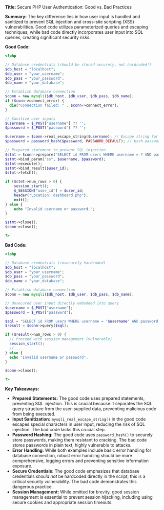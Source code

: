 **Title:** Secure PHP User Authentication: Good vs. Bad Practices

**Summary:**  The key difference lies in how user input is handled and sanitized to prevent SQL injection and cross-site scripting (XSS) vulnerabilities.  Good code utilizes parameterized queries and escaping techniques, while bad code directly incorporates user input into SQL queries, creating significant security risks.


**Good Code:**

```php
<?php

// Database credentials (should be stored securely, not hardcoded!)
$db_host = "localhost";
$db_user = "your_username";
$db_pass = "your_password";
$db_name = "your_database";

// Establish database connection
$conn = new mysqli($db_host, $db_user, $db_pass, $db_name);
if ($conn->connect_error) {
  die("Connection failed: " . $conn->connect_error);
}

// Sanitize user inputs
$username = $_POST["username"] ?? '';
$password = $_POST["password"] ?? '';

$username = $conn->real_escape_string($username); // Escape string for SQL query
$password = password_hash($password, PASSWORD_DEFAULT); // Hash password securely

// Prepared statement to prevent SQL injection
$stmt = $conn->prepare("SELECT id FROM users WHERE username = ? AND password = ?");
$stmt->bind_param("ss", $username, $password);
$stmt->execute();
$stmt->bind_result($user_id);
$stmt->fetch();

if ($stmt->num_rows > 0) {
    session_start();
    $_SESSION["user_id"] = $user_id;
    header("Location: dashboard.php");
    exit();
} else {
    echo "Invalid username or password.";
}

$stmt->close();
$conn->close();

?>
```


**Bad Code:**

```php
<?php

// Database credentials (insecurely hardcoded)
$db_host = "localhost";
$db_user = "your_username";
$db_pass = "your_password";
$db_name = "your_database";

// Establish database connection
$conn = new mysqli($db_host, $db_user, $db_pass, $db_name);

// Unsecured user input directly embedded into query
$username = $_POST["username"];
$password = $_POST["password"];

$sql = "SELECT id FROM users WHERE username = '$username' AND password = '$password'";
$result = $conn->query($sql);

if ($result->num_rows > 0) {
  // Proceed with session management (vulnerable)
  session_start();
  // ...
} else {
  echo "Invalid username or password";
}

$conn->close();

?>
```


**Key Takeaways:**

* **Prepared Statements:** The good code uses prepared statements, preventing SQL injection. This is crucial because it separates the SQL query structure from the user-supplied data, preventing malicious code from being executed.
* **Input Sanitization:** `mysqli_real_escape_string()` in the good code escapes special characters in user input, reducing the risk of SQL injection.  The bad code lacks this crucial step.
* **Password Hashing:** The good code uses `password_hash()` to securely store passwords, making them resistant to cracking.  The bad code stores passwords in plain text, highly vulnerable to attacks.
* **Error Handling:** While both examples include basic error handling for database connection, robust error handling should be more comprehensive, logging errors and preventing sensitive information exposure.
* **Secure Credentials:**  The good code emphasizes that database credentials *should not* be hardcoded directly in the script; this is a critical security vulnerability.  The bad code demonstrates this dangerous practice.
* **Session Management:**  While omitted for brevity, good session management is essential to prevent session hijacking, including using secure cookies and appropriate session timeouts.


